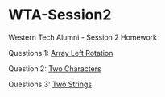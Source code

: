 # WTA-Session2
Western Tech Alumni - Session 2 Homework

Questions 1: [Array Left Rotation](https://www.hackerrank.com/challenges/array-left-rotation/problem)

Question 2: [Two Characters](https://www.hackerrank.com/challenges/two-characters/problem)

Questions 3: [Two Strings](https://www.hackerrank.com/challenges/two-strings/problem)
